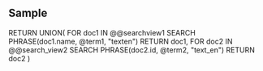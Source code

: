 ## Sample

RETURN UNION(
FOR doc1 IN @@searchview1 SEARCH PHRASE(doc1.name, @term1, "texten")
RETURN doc1,
FOR doc2 IN @@search_view2
SEARCH PHRASE(doc2.id, @term2, "text_en")
RETURN doc2
) 